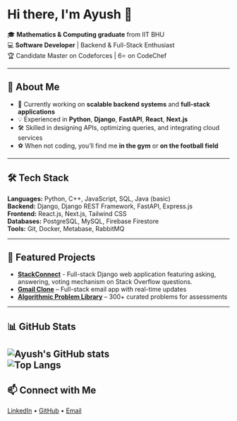 # Hi there, I'm Ayush 👋

🎓 **Mathematics & Computing graduate** from IIT BHU  
💻 **Software Developer** | Backend & Full-Stack Enthusiast  
🏆 Candidate Master on Codeforces | 6⭐ on CodeChef  

---

## 🚀 About Me
- 🔭 Currently working on **scalable backend systems** and **full-stack applications**
- 💡 Experienced in **Python**, **Django**, **FastAPI**, **React**, **Next.js**
- 🛠️ Skilled in designing APIs, optimizing queries, and integrating cloud services
- ⚽ When not coding, you’ll find me **in the gym** or **on the football field**

---

## 🛠️ Tech Stack
**Languages:** Python, C++, JavaScript, SQL, Java (basic)  
**Backend:** Django, Django REST Framework, FastAPI, Express.js  
**Frontend:** React.js, Next.js, Tailwind CSS  
**Databases:** PostgreSQL, MySQL, Firebase Firestore  
**Tools:** Git, Docker, Metabase, RabbitMQ  

---

## 📌 Featured Projects
- **[StackConnect](https://github.com/ayu031201/StackConnect)** - Full-stack  Django web application featuring asking, answering, voting mechanism on Stack Overflow questions.
- **[Gmail Clone](https://github.com/ayu031201/gmail-clone)** – Full-stack email app with real-time updates  
- **[Algorithmic Problem Library](https://github.com/ayu031201/problem-library)** – 300+ curated problems for assessments  

---

## 📊 GitHub Stats
![Ayush's GitHub stats](https://github-readme-stats.vercel.app/api?username=ayu031201&show_icons=true&theme=radical)  
![Top Langs](https://github-readme-stats.vercel.app/api/top-langs/?username=ayu031201&layout=compact&theme=radical&hide=c%2B%2B)
---

## 📫 Connect with Me
[LinkedIn](https://www.linkedin.com/in/ayush-kumar-624335240/) • [GitHub](https://github.com/yourusername) • [Email](mailto:ayu.kr2001@gmail.com)
